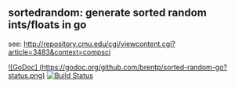 sortedrandom: generate sorted random ints/floats in go
------------------------------------------------------

see: http://repository.cmu.edu/cgi/viewcontent.cgi?article=3483&context=compsci


[![GoDoc] (https://godoc.org/github.com/brentp/sorted-random-go?status.png)](https://godoc.org/github.com/brentp/sorted-random-go)
[![Build Status](https://travis-ci.org/brentp/sorted-random-go.svg?branch=master)](https://travis-ci.org/brentp/sorted-random-go)

